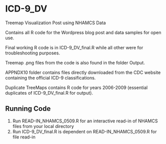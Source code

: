 # ICD-9_DV
Treemap Visualization Post using NHAMCS Data

Contains all R code for the Wordpress blog post and data samples for open use. 

Final working R code is in ICD-9_DV_final.R while all other were for troubleshooting purposes.

Treemap .png files from the code is also found in the folder Output.

APPNDX10 folder contains files directly downloaded from the CDC website containing the official ICD-9 classifications.

Duplicate TreeMaps contains R code for years 2006-2009 (essential duplicates of ICD-9_DV_final.R for output).

## Running Code
1. Run READ-IN_NHAMCS_0509.R for an interactive read-in of NHAMCS files from your local directory
2. Run ICD-9_DV_final.R is dependent on READ-IN_NHAMCS_0509.R for file read-in
